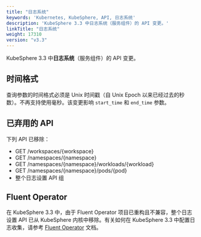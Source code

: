 ```yaml
---
title: "日志系统"
keywords: 'Kubernetes, KubeSphere, API, 日志系统'
description: 'KubeSphere 3.3 中日志系统（服务组件）的 API 变更。'
linkTitle: "日志系统"
weight: 17310
version: "v3.3"
---
```


KubeSphere 3.3 中**日志系统**（服务组件）的 API 变更。

## 时间格式

查询参数的时间格式必须是 Unix 时间戳（自 Unix Epoch 以来已经过去的秒数）。不再支持使用毫秒。该变更影响 `start_time` 和 `end_time` 参数。

## 已弃用的 API

下列 API 已移除：

- GET  /workspaces/{workspace}
- GET  /namespaces/{namespace}
- GET  /namespaces/{namespace}/workloads/{workload}
- GET  /namespaces/{namespace}/pods/{pod}
- 整个日志设置 API 组

## Fluent Operator

在 KubeSphere 3.3 中，由于 Fluent Operator 项目已重构且不兼容，整个日志设置 API 已从 KubeSphere 内核中移除。有关如何在 KubeSphere 3.3 中配置日志收集，请参考 [Fluent Operator](https://github.com/kubesphere/fluentbit-operator) 文档。